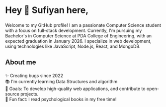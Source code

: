 <h1 align="left">Hey 👋 Sufiyan here,</h1>

###

<p align="left">Welcome to my GitHub profile! I am a passionate Computer Science student with a focus on full-stack development. Currently, I'm pursuing my Bachelor's in Computer Science at PDA College of Engineering, with an expected graduation in January 2026. I specialize in web development, using technologies like JavaScript, Node.js, React, and MongoDB.</p>

###

<h2 align="left">About me</h2>

###

<p align="left">✨ Creating bugs since 2022<br>📚 I'm currently learning Data Structures and algorithm<br>🎯 Goals: To develop high-quality web applications, and contribute to open-source projects.<br>🎲 Fun fact: I read psychological books in my free time!</p>
